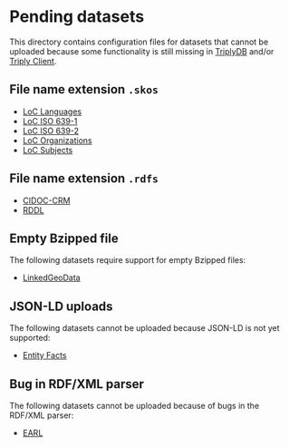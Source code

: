 # Pending datasets

This directory contains configuration files for datasets that cannot
be uploaded because some functionality is still missing in
[TriplyDB](https://triplydb.com) and/or [Triply
Client](https://triply.cc/docs/triply-client-js).

## File name extension `.skos`

  - [LoC Languages](languages.json)
  - [LoC ISO 639-1](loc-iso639-1.json)
  - [LoC ISO 639-2](loc-iso639-2.json)
  - [LoC Organizations](organizations.json)
  - [LoC Subjects](subjects.json)

## File name extension `.rdfs`

  - [CIDOC-CRM](crm.json)
  - [RDDL](rddl.json)

## Empty Bzipped file

The following datasets require support for empty Bzipped files:

  - [LinkedGeoData](LinkedGeoData.json)

## JSON-LD uploads

The following datasets cannot be uploaded because JSON-LD is not yet
supported:

  - [Entity Facts](entity-facts.json)

## Bug in RDF/XML parser

The following datasets cannot be uploaded because of bugs in the
RDF/XML parser:

  - [EARL](earl.json)
